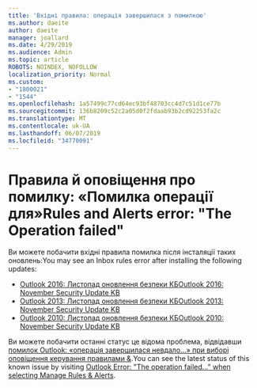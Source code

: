 ```yaml
---
title: 'Вхідні правила: операція завершилася з помилкою'
ms.author: daeite
author: daeite
manager: joallard
ms.date: 4/29/2019
ms.audience: Admin
ms.topic: article
ROBOTS: NOINDEX, NOFOLLOW
localization_priority: Normal
ms.custom:
- "1800021"
- "1544"
ms.openlocfilehash: 1a57499c77cd64ec93bf48703cc4d7c51d1ce77b
ms.sourcegitcommit: 136b8209c52c2a05d0f2fdaab93b2cd92253fa2c
ms.translationtype: MT
ms.contentlocale: uk-UA
ms.lasthandoff: 06/07/2019
ms.locfileid: "34770091"
---
```

# <a name="rules-and-alerts-error-the-operation-failed"></a><span data-ttu-id="ebe87-102">Правила й оповіщення про помилку: «Помилка операції для»</span><span class="sxs-lookup"><span data-stu-id="ebe87-102">Rules and Alerts error: "The Operation failed"</span></span>

<span data-ttu-id="ebe87-103">Ви можете побачити вхідні правила помилка після інсталяції таких оновлень:</span><span class="sxs-lookup"><span data-stu-id="ebe87-103">You may see an Inbox rules error after installing the following updates:</span></span>
- [<span data-ttu-id="ebe87-104">Outlook 2016: Листопад оновлення безпеки КБ</span><span class="sxs-lookup"><span data-stu-id="ebe87-104">Outlook 2016: November Security Update KB</span></span>](https://support.microsoft.com/help/4461506)
- [<span data-ttu-id="ebe87-105">Outlook 2013: Листопад оновлення безпеки КБ</span><span class="sxs-lookup"><span data-stu-id="ebe87-105">Outlook 2013: November Security Update KB</span></span>](https://support.microsoft.com/help/4461486)
- [<span data-ttu-id="ebe87-106">Outlook 2010: Листопад оновлення безпеки КБ</span><span class="sxs-lookup"><span data-stu-id="ebe87-106">Outlook 2010: November Security Update KB</span></span>](https://support.microsoft.com/help/4461585) 

<span data-ttu-id="ebe87-107">Ви можете побачити останні статус це відома проблема, відвідавши [помилок Outlook: «операція завершилася невдало...» при виборі оповіщення керування правилами &](https://support.office.com/article/Outlook-Error-The-operation-failed-when-selecting-Manage-Rules-Alerts-64b6ff77-98c2-4564-9cbf-25bd8e17fb8b%20).</span><span class="sxs-lookup"><span data-stu-id="ebe87-107">You can see the latest status of this known issue by visiting [Outlook Error: "The operation failed..." when selecting Manage Rules & Alerts](https://support.office.com/article/Outlook-Error-The-operation-failed-when-selecting-Manage-Rules-Alerts-64b6ff77-98c2-4564-9cbf-25bd8e17fb8b%20).</span></span>